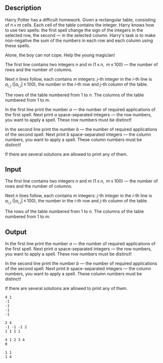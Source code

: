 ## Description

<div><p>Harry Potter has a difficult homework. Given a rectangular table, consisting of <span class="tex-span"><i>n</i> × <i>m</i></span> cells. Each cell of the table contains the integer. Harry knows how to use two spells: the first spell change the sign of the integers in the selected row, the second — in the selected column. Harry's task is to make non-negative the sum of the numbers in each row and each column using these spells.</p><p>Alone, the boy can not cope. Help the young magician!</p></div><div class="input-specification"><p>The first line contains two integers <span class="tex-span"><i>n</i></span> and <span class="tex-span"><i>m</i></span> <span class="tex-span">(1 ≤ <i>n</i>, &nbsp;<i>m</i> ≤ 100)</span> — the number of rows and the number of columns. </p><p>Next <span class="tex-span"><i>n</i></span> lines follow, each contains <span class="tex-span"><i>m</i></span> integers: <span class="tex-span"><i>j</i></span>-th integer in the <span class="tex-span"><i>i</i></span>-th line is <span class="tex-span"><i>a</i><sub class="lower-index"><i>i</i>, <i>j</i></sub></span> <span class="tex-span">(|<i>a</i><sub class="lower-index"><i>i</i>, <i>j</i></sub>| ≤ 100)</span>, the number in the <span class="tex-span"><i>i</i></span>-th row and <span class="tex-span"><i>j</i></span>-th column of the table.</p><p>The rows of the table numbered from 1 to <span class="tex-span"><i>n</i></span>. The columns of the table numbered from 1 to <span class="tex-span"><i>m</i></span>.</p></div><div class="output-specification"><p>In the first line print the number <span class="tex-span"><i>a</i></span> — the number of required applications of the first spell. Next print <span class="tex-span"><i>a</i></span> space-separated integers — the row numbers, you want to apply a spell. These row numbers must be distinct!</p><p>In the second line print the number <span class="tex-span"><i>b</i></span> — the number of required applications of the second spell. Next print <span class="tex-span"><i>b</i></span> space-separated integers — the column numbers, you want to apply a spell. These column numbers must be distinct!</p><p>If there are several solutions are allowed to print any of them.</p></div>

## Input

<p>The first line contains two integers <span class="tex-span"><i>n</i></span> and <span class="tex-span"><i>m</i></span> <span class="tex-span">(1 ≤ <i>n</i>, &nbsp;<i>m</i> ≤ 100)</span> — the number of rows and the number of columns. </p><p>Next <span class="tex-span"><i>n</i></span> lines follow, each contains <span class="tex-span"><i>m</i></span> integers: <span class="tex-span"><i>j</i></span>-th integer in the <span class="tex-span"><i>i</i></span>-th line is <span class="tex-span"><i>a</i><sub class="lower-index"><i>i</i>, <i>j</i></sub></span> <span class="tex-span">(|<i>a</i><sub class="lower-index"><i>i</i>, <i>j</i></sub>| ≤ 100)</span>, the number in the <span class="tex-span"><i>i</i></span>-th row and <span class="tex-span"><i>j</i></span>-th column of the table.</p><p>The rows of the table numbered from 1 to <span class="tex-span"><i>n</i></span>. The columns of the table numbered from 1 to <span class="tex-span"><i>m</i></span>.</p>

## Output

<p>In the first line print the number <span class="tex-span"><i>a</i></span> — the number of required applications of the first spell. Next print <span class="tex-span"><i>a</i></span> space-separated integers — the row numbers, you want to apply a spell. These row numbers must be distinct!</p><p>In the second line print the number <span class="tex-span"><i>b</i></span> — the number of required applications of the second spell. Next print <span class="tex-span"><i>b</i></span> space-separated integers — the column numbers, you want to apply a spell. These column numbers must be distinct!</p><p>If there are several solutions are allowed to print any of them.</p>





```input1
4 1
-1
-1
-1
-1

```




```input2
2 4
-1 -1 -1 2
1 1 1 1

```




```output1
4 1 2 3 4 
0 

```




```output2
1 1 
1 4 

```


